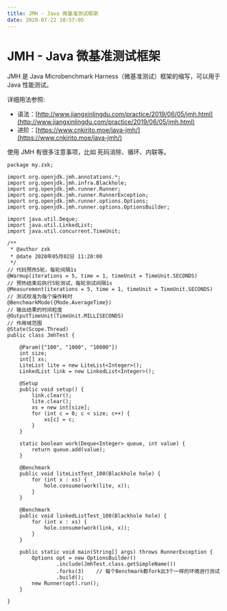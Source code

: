 ```yaml
---
title: JMH - Java 微基准测试框架
date: 2020-07-22 10:57:05
---
```

# JMH - Java 微基准测试框架

JMH 是 Java Microbenchmark Harness（微基准测试）框架的缩写，可以用于 Java 性能测试。

详细用法参照:

* 语法：[http://www.jiangxinlingdu.com/practice/2019/06/05/jmh.html](http://www.jiangxinlingdu.com/practice/2019/06/05/jmh.html)
* 进阶：[https://www.cnkirito.moe/java-jmh/](https://www.cnkirito.moe/java-jmh/)

使用 JMH 有很多注意事项，比如 死码消除、循环、内联等。

```vim
package my.zxk;

import org.openjdk.jmh.annotations.*;
import org.openjdk.jmh.infra.Blackhole;
import org.openjdk.jmh.runner.Runner;
import org.openjdk.jmh.runner.RunnerException;
import org.openjdk.jmh.runner.options.Options;
import org.openjdk.jmh.runner.options.OptionsBuilder;

import java.util.Deque;
import java.util.LinkedList;
import java.util.concurrent.TimeUnit;

/**
 * @author zxk
 * @date 2020年05月02日 11:20:00
 */
// 代码预热5轮，每轮间隔1s
@Warmup(iterations = 5, time = 1, timeUnit = TimeUnit.SECONDS)
// 预热结束后执行5轮测试，每轮测试间隔1s
@Measurement(iterations = 5, time = 1, timeUnit = TimeUnit.SECONDS)
// 测试校准为每个操作耗时
@BenchmarkMode({Mode.AverageTime})
// 输出结果的时间粒度
@OutputTimeUnit(TimeUnit.MILLISECONDS)
// 作用域范围
@State(Scope.Thread)
public class JmhTest {

    @Param({"100", "1000", "10000"})
    int size;
    int[] xs;
    LiteList lite = new LiteList<Integer>();
    LinkedList link = new LinkedList<Integer>();

    @Setup
    public void setup() {
        link.clear();
        lite.clear();
        xs = new int[size];
        for (int c = 0; c < size; c++) {
            xs[c] = c;
        }
    }

    static boolean work(Deque<Integer> queue, int value) {
        return queue.add(value);
    }

    @Benchmark
    public void liteListTest_100(Blackhole hole) {
        for (int x : xs) {
            hole.consume(work(lite, x));
        }
    }

    @Benchmark
    public void linkedListTest_100(Blackhole hole) {
        for (int x : xs) {
            hole.consume(work(link, x));
        }
    }

    public static void main(String[] args) throws RunnerException {
        Options opt = new OptionsBuilder()
                .include(JmhTest.class.getSimpleName())
                .forks(3)    // 每个Benchmark都fork出3个一样的环境进行测试
                .build();
        new Runner(opt).run();
    }

}

```

